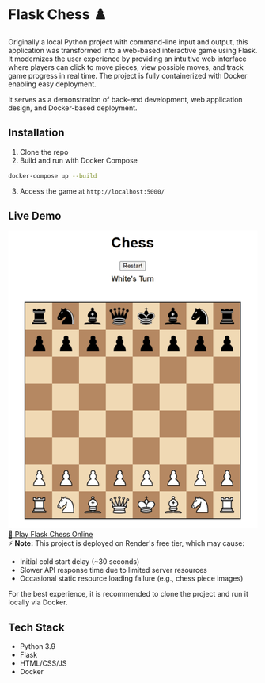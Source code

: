 # Flask Chess ♟️

Originally a local Python project with command-line input and output, this application was transformed into a web-based interactive game using Flask. It modernizes the user experience by providing an intuitive web interface where players can click to move pieces, view possible moves, and track game progress in real time. The project is fully containerized with Docker enabling easy deployment. 

It serves as a demonstration of back-end development, web application design, and Docker-based deployment.


## Installation
1. Clone the repo
2. Build and run with Docker Compose
```bash
docker-compose up --build
```
3. Access the game at `http://localhost:5000/`

## Live Demo
![Chess Demo](./flask-chess.gif)
[🔗 Play Flask Chess Online](https://flask-chess.onrender.com/static/index.html)  
⚡ **Note:**
This project is deployed on Render's free tier, which may cause:
- Initial cold start delay (~30 seconds)
- Slower API response time due to limited server resources
- Occasional static resource loading failure (e.g., chess piece images)

For the best experience, it is recommended to clone the project and run it locally via Docker. 

## Tech Stack
- Python 3.9
- Flask
- HTML/CSS/JS
- Docker